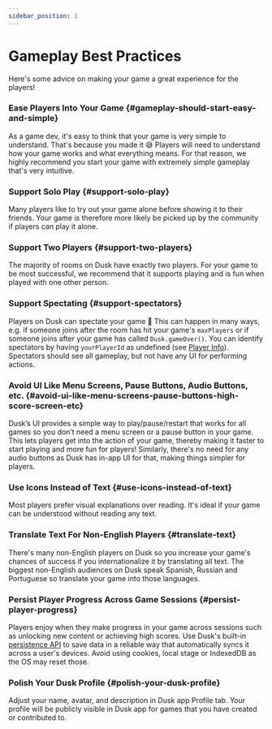 ```yaml
---
sidebar_position: 3
---
```


# Gameplay Best Practices

Here's some advice on making your game a great experience for the players!

### Ease Players Into Your Game {#gameplay-should-start-easy-and-simple}

As a game dev, it's easy to think that your game is very simple to understand. That's because you made it 😅 Players will need to understand how your game works and what everything means. For that reason, we highly recommend you start your game with extremely simple gameplay that's very intuitive.

### Support Solo Play {#support-solo-play}

Many players like to try out your game alone before showing it to their friends. Your game is therefore more likely be picked up by the community if players can play it alone.

### Support Two Players {#support-two-players}

The majority of rooms on Dusk have exactly two players. For your game to be most successful, we recommend that it supports playing and is fun when played with one other person.

### Support Spectating {#support-spectators}

Players on Dusk can spectate your game 👀 This can happen in many ways, e.g. if someone joins after the room has hit your game's `maxPlayers` or if someone joins after your game has called `Dusk.gameOver()`. You can identify spectators by having `yourPlayerId` as undefined (see [Player Info](../how-it-works/player-info.md)). Spectators should see all gameplay, but not have any UI for performing actions.

### Avoid UI Like Menu Screens, Pause Buttons, Audio Buttons, etc. {#avoid-ui-like-menu-screens-pause-buttons-high-score-screen-etc}

Dusk’s UI provides a simple way to play/pause/restart that works for all games so you don’t need a menu screen or a pause button in your game. This lets players get into the action of your game, thereby making it faster to start playing and more fun for players! Similarly, there's no need for any audio buttons as Dusk has in-app UI for that, making things simpler for players.

### Use Icons Instead of Text {#use-icons-instead-of-text}

Most players prefer visual explanations over reading. It's ideal if your game can be understood without reading any text.

### Translate Text For Non-English Players {#translate-text}

There's many non-English players on Dusk so you increase your game's chances of success if you internationalize it by translating all text. The biggest non-English audiences on Dusk speak Spanish, Russian and Portuguese so translate your game into those languages.

### Persist Player Progress Across Game Sessions {#persist-player-progress}

Players enjoy when they make progress in your game across sessions such as unlocking new content or achieving high scores. Use Dusk's built-in [persistence API](../advanced/persisted-data.md) to save data in a reliable way that automatically syncs it across a user's devices. Avoid using cookies, local stage or IndexedDB as the OS may reset those.

### Polish Your Dusk Profile {#polish-your-dusk-profile}

Adjust your name, avatar, and description in Dusk app Profile tab. Your profile will be publicly visible in Dusk app for games that you have created or contributed to.